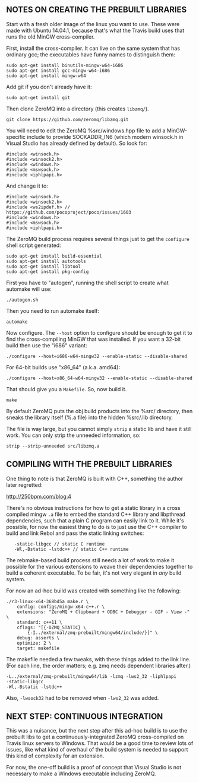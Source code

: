## NOTES ON CREATING THE PREBUILT LIBRARIES ##

Start with a fresh older image of the linux you want to use.  These were made
with Ubuntu 14.04.1, because that's what the Travis build uses that runs the
old MinGW cross-compiler.

First, install the cross-compiler.  It can live on the same system that has
ordinary gcc; the executables have funny names to distinguish them:

    sudo apt-get install binutils-mingw-w64-i686
    sudo apt-get install gcc-mingw-w64-i686
    sudo apt-get install mingw-w64

Add git if you don't already have it:

    sudo apt-get install git

Then clone ZeroMQ into a directory (this creates `libzmq/`).

    git clone https://github.com/zeromq/libzmq.git

You will need to edit the ZeroMQ %src/windows.hpp file to add a MinGW-specific
include to provide SOCKADDR_IN6 (which modern winsock.h in Visual Studio has
already defined by default).  So look for:

    #include <winsock.h>
    #include <winsock2.h>
    #include <windows.h>
    #include <mswsock.h>
    #include <iphlpapi.h>

And change it to:

    #include <winsock.h>
    #include <winsock2.h>
    #include <ws2ipdef.h> // https://github.com/pocoproject/poco/issues/1603
    #include <windows.h>
    #include <mswsock.h>
    #include <iphlpapi.h>

The ZeroMQ build process requires several things just to get the `configure`
shell script generated:

    sudo apt-get install build-essential
    sudo apt-get install autotools
    sudo apt-get install libtool
    sudo apt-get install pkg-config

First you have to "autogen", running the shell script to create what automake
will use:

    ./autogen.sh

Then you need to run automake itself:

    automake

Now configure.  The `--host` option to configure should be enough to get it to
find the cross-compiling MinGW that was installed.  If you want a 32-bit build
then use the "i686" variant:

    ./configure --host=i686-w64-mingw32 --enable-static --disable-shared

For 64-bit builds use "x86_64" (a.k.a. amd64):

    ./configure --host=x86_64-w64-mingw32 --enable-static --disable-shared

That should give you a `Makefile`.  So, now build it.

    make

By default ZeroMQ puts the obj build products into the %src/ directory, then
sneaks the library itself (%.a file) into the hidden %src/.lib directory.

The file is way large, but you cannot simply `strip` a static lib and have it
still work.  You can only strip the unneeded information, so:

    strip --strip-unneeded src/libzmq.a


## COMPILING WITH THE PREBUILT LIBRARIES ##

One thing to note is that ZeroMQ is built with C++, something the author
later regretted:

http://250bpm.com/blog:4

There's no obvious instructions for how to get a static library in a cross
compiled mingw `.a` file to embed the standard C++ library and libpthread
dependencies, such that a plain C program can easily link to it.  While it's
possible, for now the easiest thing to do is to just use the C++ compiler to
build and link Rebol and pass the static linking switches:

       -static-libgcc // static C runtime
       -Wl,-Bstatic -lstdc++ // static C++ runtime

The rebmake-based build process still needs a lot of work to make it possible
for the various extensions to weave their dependencies together to build a
coherent executable.  To be fair, it's not very elegant in *any* build system.

For now an ad-hoc build was created with something like the following:

    ./r3-linux-x64-368bd5a make.r \
        config: configs/mingw-x64-c++.r \
        extensions: "ZeroMQ + Clipboard + ODBC + Debugger - GIF - View -" \
        standard: c++11 \
        cflags: "[{-DZMQ_STATIC} \
            {-I../external/zmq-prebuilt/mingw64/include/}]" \
        debug: asserts \
        optimize: 2 \
        target: makefile

The makefile needed a few tweaks, with these things added to the link line.
(For each line, the order matters; e.g. zmq needs dependent libraries after.)

    -L../external/zmq-prebuilt/mingw64/lib -lzmq -lws2_32 -liphlpapi
    -static-libgcc
    -Wl,-Bstatic -lstdc++

Also, `-lwsock32` had to be removed when `-lws2_32` was added.


## NEXT STEP: CONTINUOUS INTEGRATION ##

This was a nuisance, but the next step after this ad-hoc build is to use the
prebuilt libs to get a continuously-integrated ZeroMQ cross-compiled on Travis
linux servers to Windows.  That would be a good time to review lots of issues,
like what kind of overhaul of the build system is needed to support this kind
of complexity for an extension.

For now, the one-off build is a proof of concept that Visual Studio is not
necessary to make a Windows executable including ZeroMQ.
